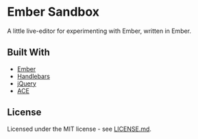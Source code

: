 # Ember Sandbox

A little live-editor for experimenting with Ember, written in Ember.

## Built With

* [Ember](http://embers.com)
* [Handlebars](http://handlebarsjs.com)
* [jQuery](http://jquery.com)
* [ACE](http://ace.ajax.org)

## License

Licensed under the MIT license - see [LICENSE.md](LICENSE.md).
